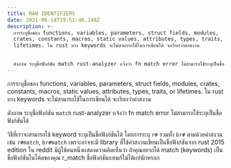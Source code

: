 ```yaml
---
title: RAW IDENTIFIERS
date: 2021-06-14T19:51:46.148Z
description: >-
  การระบุชื่อของ functions, variables, parameters, struct fields, modules,
  crates, constants, macros, static values, attributes, types, traits, or
  lifetimes. ใน rust บาง keywords จะไม่สามารถใช้ในการเขียนได้ จะเรียกว่าคำสงวน


  ดังภาพ ระบุชื่อฟังก์ชัน match rust-analyzer เเจ้งว่า fn match error ไม่สามารถใช้ระบุเป็นชื่อฟังก์ชันได้
---
```

การระบุชื่อของ functions, variables, parameters, struct fields, modules, crates, constants, macros, static values, attributes, types, traits, or lifetimes. ใน rust บาง keywords จะไม่สามารถใช้ในการเขียนได้ จะเรียกว่าคำสงวน

ดังภาพ ระบุชื่อฟังก์ชัน `match` rust-analyzer เเจ้งว่า fn match error ไม่สามารถใช้ระบุเป็นชื่อฟังก์ชันได้

วิธีที่เราจะสามารถใช้ keyword ระบุเป็นชื่อฟังก์ชันได้ โดยการระบุ `r#` รวมทั้ง `br#` ตามด้วยคำสงวน เช่น `r#match`, `br#match` เพราะอาจจะมี library ที่ใช้คำสงวนเขียนเป็นชื่อฟังก์ชันจาก rust 2015 edition ใน reddit มีผู้ใช้คนหนึ่งเเสดงความคิดเห็นว่า ถ้าคุณอยากได้ match (keywords) เป็นชื่อฟังก์ชันในโค้ดของคุณ r_match ชื่อฟังก์ชันเเทนก้ไม่ได้เเย่นักหรอก